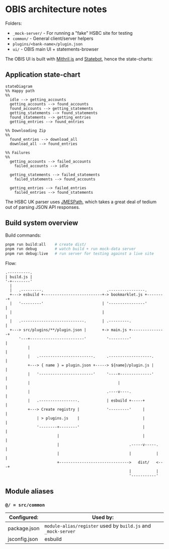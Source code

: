 # OBIS architecture notes

Folders:

- `_mock-server/` - For running a "fake" HSBC site for testing
- `common/` - General client/server helpers
- `plugins/<bank-name>/plugin.json`
- `ui/` - OBIS main UI + statements-browser

The OBIS UI is built with [Mithril.js](https://mithril.js.org/) and [Statebot](https://github.com/shuckster/statebot), hence the state-charts:

## Application state-chart

```mermaid
stateDiagram
%% Happy path
%%
  idle --> getting_accounts
  getting_accounts --> found_accounts
  found_accounts --> getting_statements
  getting_statements --> found_statements
  found_statements --> getting_entries
  getting_entries --> found_entries

%% Downloading Zip
%%
  found_entries --> download_all
  download_all --> found_entries

%% Failures
%%
  getting_accounts --> failed_accounts
    failed_accounts --> idle

  getting_statements --> failed_statements
    failed_statements --> found_accounts

  getting_entries --> failed_entries
    failed_entries --> found_statements
```

The HSBC UK parser uses [JMESPath](https://jmespath.org/), which takes a great
deal of tedium out of parsing JSON API responses.

## Build system overview

Build commands:

```sh
pnpm run build:all    # create dist/
pnpm run debug        # watch build + run mock-data server
pnpm run debug:live   # run server for testing against a live site
```

Flow:

```
.----------.
| build.js |
'-+--------'
  |
  |   .---------.                            .----------------.
  +---> esbuild +--------------------------+-> bookmarklet.js +--------+
  |   '---------'                          | '----------------'        |
  |                                        |                           |
  |   .----------------------------.       | .---------.               |
  +---> src/plugins/**/plugin.json |       +-> main.js +---------------+
      '---+------------------------'         '---------'               |
          |                                                            |
          |   .------------------------.     .-------------------.     |
          +---> { name } = plugin.json +-----> ${name}/plugin.js |     |
          |   '------------------------'     '----+--------------'     |
          |                                       |                    |
          |                                  .----v----.               |
          |   .-----------------.            | esbuild +-----+         |
          +---> Create registry |            '---------'     |         |
              | > plugins.js    |                            |         |
              '--------+--------'                            |         |
                       |                                     |         |
                       |                               .-----v-----.   |
                       |                               |           |   |
                       +------------------------------->   dist/   <---+
                                                       |           |
                                                       '-----------'
```

## Module aliases

### `@/ = src/common`

| Configured:   | Used by:                                                      |
| ------------- | ------------------------------------------------------------- |
| package.json  | `module-alias/register` used by `build.js` and `_mock-server` |
| jsconfig.json | esbuild                                                       |
